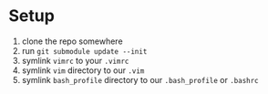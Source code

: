 Setup
=
 1. clone the repo somewhere
 1. run `git submodule update --init`
 1. symlink `vimrc` to your `.vimrc`
 1. symlink `vim` directory to our `.vim`
 1. symlink `bash_profile` directory to our `.bash_profile` or `.bashrc`

